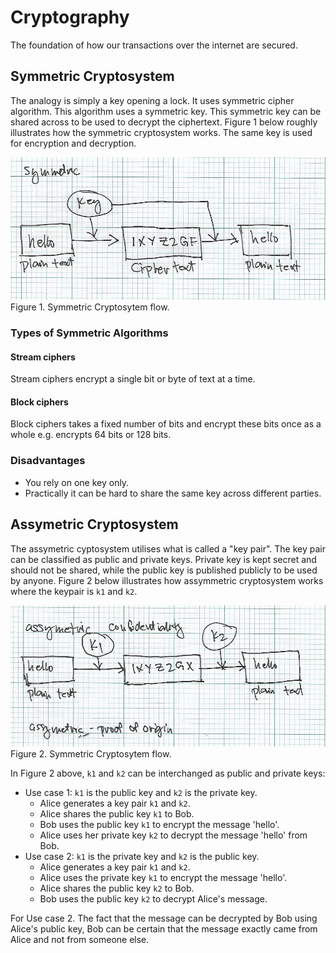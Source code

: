 # Cryptography

The foundation of how our transactions over the internet are secured.

## Symmetric Cryptosystem

The analogy is simply a key opening a lock. It uses symmetric cipher algorithm.
This algorithm uses a symmetric key. This symmetric key can be shared across to be used to decrypt the ciphertext. Figure 1 below roughly illustrates how the symmetric cryptosystem works. The same key is used for encryption and decryption.

![Symmetric Cryptosystem](images/crypto-symmetric.jpg)
Figure 1. Symmetric Cryptosytem flow.


### Types of Symmetric Algorithms

#### Stream ciphers
Stream ciphers encrypt a single bit or byte of text at a time.

#### Block ciphers
Block ciphers takes a fixed number of bits and encrypt these bits once as a whole e.g. encrypts 64 bits or 128 bits.

### Disadvantages
- You rely on one key only.
- Practically it can be hard to share the same key across different parties.

## Assymetric Cryptosystem

The assymetric cyptosystem utilises what is called a "key pair". The key pair can be classified as public and private keys. Private key is kept secret and should not be shared, while the public key is published publicly to be used by anyone. Figure 2 below illustrates how assymmetric cryptosystem works where the keypair is `k1` and `k2`.

![Asymmetric Cryptosystem](images/crypto-asymmetric.jpg)
Figure 2. Symmetric Cryptosytem flow.

In Figure 2 above, `k1` and `k2` can be interchanged as public and private keys:

- Use case 1: `k1` is the public key and `k2` is the private key. 
	- Alice generates a key pair `k1` and `k2`.
	- Alice shares the public key `k1` to Bob.
	- Bob uses the public key `k1` to encrypt the message 'hello'.
	- Alice uses her private key `k2` to decrypt the message 'hello' from Bob.
- Use case 2: `k1` is the private key and `k2` is the public key.
	- Alice generates a key pair `k1` and `k2`.
	- Alice uses the private key `k1` to encrypt the message 'hello'.
	- Alice shares the public key `k2` to Bob. 
	- Bob uses the public key `k2` to decrypt Alice's message.

For Use case 2. The fact that the message can be decrypted by Bob using Alice's public key, Bob can be certain that the message exactly came from Alice and not from someone else.











